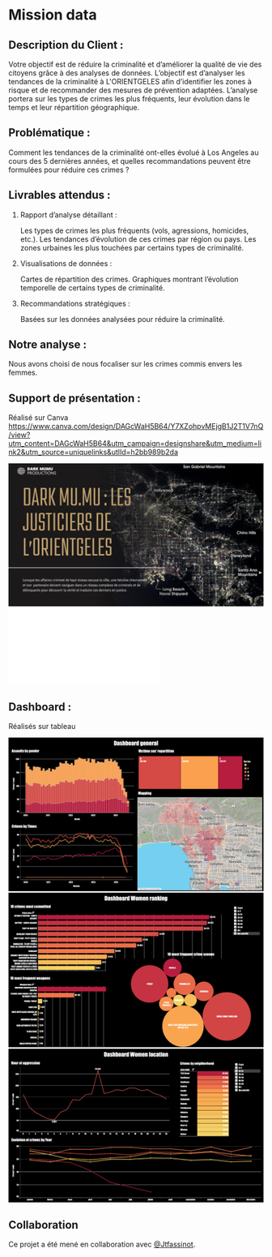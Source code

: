 # Mission data 
## Description du Client :
Votre objectif est de réduire la criminalité et d’améliorer la qualité de vie des citoyens grâce à des analyses de données.
L’objectif est d’analyser les tendances de la criminalité à L'ORIENTGELES afin d’identifier les zones à risque et de recommander des mesures de prévention adaptées. L’analyse portera sur les types de crimes les plus fréquents, leur évolution dans le temps et leur répartition géographique.

## Problématique :
Comment les tendances de la criminalité ont-elles évolué à Los Angeles au cours des 5 dernières années, et quelles recommandations peuvent être formulées pour réduire ces crimes ?

## Livrables attendus : 
1. Rapport d’analyse détaillant :

    Les types de crimes les plus fréquents (vols, agressions, homicides, etc.).
    Les tendances d’évolution de ces crimes par région ou pays.
    Les zones urbaines les plus touchées par certains types de criminalité.

 2. Visualisations de données :
    
    Cartes de répartition des crimes.
    Graphiques montrant l’évolution temporelle de certains types de criminalité.

 3. Recommandations stratégiques :

    Basées sur les données analysées pour réduire la criminalité.

## Notre analyse :
Nous avons choisi de nous focaliser sur les crimes commis envers les femmes.

## Support de présentation : 

Réalisé sur Canva
https://www.canva.com/design/DAGcWaH5B64/Y7XZohpvMEjgB1J2T1V7nQ/view?utm_content=DAGcWaH5B64&utm_campaign=designshare&utm_medium=link2&utm_source=uniquelinks&utlId=h2bb989b2da

![Presentation](/Canva_MD.png)
![Presentation_PDF](/Presentation_MD.pdf)

## Dashboard :

Réalisés sur tableau 

 ![Dashboard1](/MD_Dashboard1.png)
 ![Dashboard2](/MD_Dashboard2.png)
 ![Dashboard3](/MD_Dashboard3.png)


 ## Collaboration
 
Ce projet a été mené en collaboration avec [@Jtfassinot](https://github.com/Jtfassinot).

 
